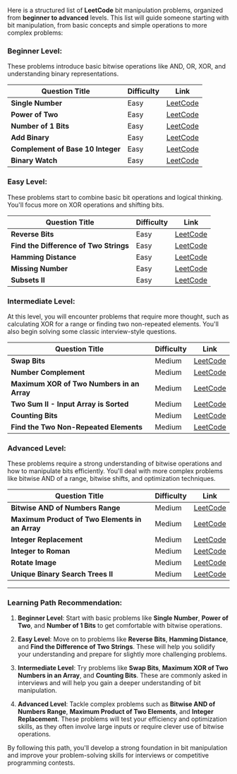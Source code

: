 Here is a structured list of **LeetCode** bit manipulation problems, organized from **beginner to advanced** levels. This list will guide someone starting with bit manipulation, from basic concepts and simple operations to more complex problems:

### **Beginner Level**:
These problems introduce basic bitwise operations like AND, OR, XOR, and understanding binary representations.

| **Question Title**                           | **Difficulty**  | **Link**                                                                 |
|----------------------------------------------|-----------------|-------------------------------------------------------------------------|
| **Single Number**                            | Easy            | [LeetCode](https://leetcode.com/problems/single-number/)                |
| **Power of Two**                            | Easy            | [LeetCode](https://leetcode.com/problems/power-of-two/)                 |
| **Number of 1 Bits**                        | Easy            | [LeetCode](https://leetcode.com/problems/number-of-1-bits/)             |
| **Add Binary**                              | Easy            | [LeetCode](https://leetcode.com/problems/add-binary/)                   |
| **Complement of Base 10 Integer**           | Easy            | [LeetCode](https://leetcode.com/problems/complement-of-base-10-integer/)|
| **Binary Watch**                            | Easy            | [LeetCode](https://leetcode.com/problems/binary-watch/)                 |

### **Easy Level**:
These problems start to combine basic bit operations and logical thinking. You'll focus more on XOR operations and shifting bits.

| **Question Title**                           | **Difficulty**  | **Link**                                                                 |
|----------------------------------------------|-----------------|-------------------------------------------------------------------------|
| **Reverse Bits**                             | Easy            | [LeetCode](https://leetcode.com/problems/reverse-bits/)                 |
| **Find the Difference of Two Strings**      | Easy            | [LeetCode](https://leetcode.com/problems/find-the-difference-of-two-strings/) |
| **Hamming Distance**                        | Easy            | [LeetCode](https://leetcode.com/problems/hamming-distance/)             |
| **Missing Number**                          | Easy            | [LeetCode](https://leetcode.com/problems/missing-number/)               |
| **Subsets II**                              | Easy            | [LeetCode](https://leetcode.com/problems/subsets-ii/)                   |

### **Intermediate Level**:
At this level, you will encounter problems that require more thought, such as calculating XOR for a range or finding two non-repeated elements. You'll also begin solving some classic interview-style questions.

| **Question Title**                           | **Difficulty**  | **Link**                                                                 |
|----------------------------------------------|-----------------|-------------------------------------------------------------------------|
| **Swap Bits**                               | Medium          | [LeetCode](https://leetcode.com/problems/swap-bits/)                    |
| **Number Complement**                        | Medium          | [LeetCode](https://leetcode.com/problems/number-complement/)            |
| **Maximum XOR of Two Numbers in an Array**  | Medium          | [LeetCode](https://leetcode.com/problems/maximum-xor-of-two-numbers-in-an-array/) |
| **Two Sum II - Input Array is Sorted**      | Medium          | [LeetCode](https://leetcode.com/problems/two-sum-ii-input-array-is-sorted/) |
| **Counting Bits**                           | Medium          | [LeetCode](https://leetcode.com/problems/counting-bits/)                |
| **Find the Two Non-Repeated Elements**      | Medium          | [LeetCode](https://leetcode.com/problems/single-number-ii/)             |

### **Advanced Level**:
These problems require a strong understanding of bitwise operations and how to manipulate bits efficiently. You'll deal with more complex problems like bitwise AND of a range, bitwise shifts, and optimization techniques.

| **Question Title**                           | **Difficulty**  | **Link**                                                                 |
|----------------------------------------------|-----------------|-------------------------------------------------------------------------|
| **Bitwise AND of Numbers Range**            | Medium          | [LeetCode](https://leetcode.com/problems/bitwise-and-of-numbers-range/) |
| **Maximum Product of Two Elements in an Array** | Medium       | [LeetCode](https://leetcode.com/problems/maximum-product-of-two-elements-in-an-array/) |
| **Integer Replacement**                     | Medium          | [LeetCode](https://leetcode.com/problems/integer-replacement/)         |
| **Integer to Roman**                        | Medium          | [LeetCode](https://leetcode.com/problems/integer-to-roman/)             |
| **Rotate Image**                            | Medium          | [LeetCode](https://leetcode.com/problems/rotate-image/)                 |
| **Unique Binary Search Trees II**           | Medium          | [LeetCode](https://leetcode.com/problems/unique-binary-search-trees-ii/) |

---

### **Learning Path Recommendation:**

1. **Beginner Level**: Start with basic problems like **Single Number**, **Power of Two**, and **Number of 1 Bits** to get comfortable with bitwise operations.
   
2. **Easy Level**: Move on to problems like **Reverse Bits**, **Hamming Distance**, and **Find the Difference of Two Strings**. These will help you solidify your understanding and prepare for slightly more challenging problems.
   
3. **Intermediate Level**: Try problems like **Swap Bits**, **Maximum XOR of Two Numbers in an Array**, and **Counting Bits**. These are commonly asked in interviews and will help you gain a deeper understanding of bit manipulation.
   
4. **Advanced Level**: Tackle complex problems such as **Bitwise AND of Numbers Range**, **Maximum Product of Two Elements**, and **Integer Replacement**. These problems will test your efficiency and optimization skills, as they often involve large inputs or require clever use of bitwise operations.

By following this path, you'll develop a strong foundation in bit manipulation and improve your problem-solving skills for interviews or competitive programming contests.